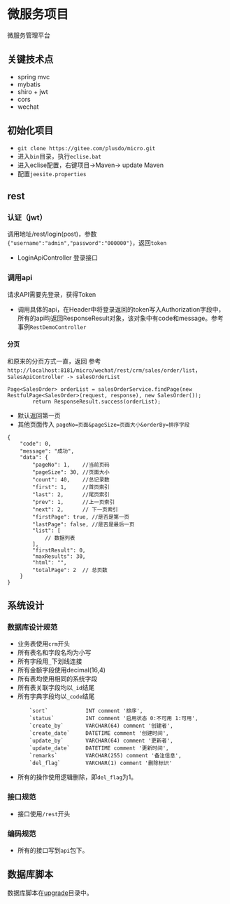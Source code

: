 # 微服务项目

微服务管理平台

## 关键技术点
- spring mvc
- mybatis
- shiro + jwt
- cors
- wechat

## 初始化项目
- `git clone https://gitee.com/plusdo/micro.git`
- 进入`bin`目录，执行`eclise.bat`
- 进入eclise配置，右键项目->Maven-> update Maven
- 配置`jeesite.properties`


## rest

### 认证（jwt）

调用地址/rest/login(post)，参数`{"username":"admin","password":"000000"}`，返回`token`

- LoginApiController 登录接口

### 调用api

请求API需要先登录，获得Token

- 调用具体的api，在Header中将登录返回的token写入Authorization字段中，所有的api均返回ResponseResult对象，该对象中有code和message。参考事例`RestDemoController`


#### 分页
和原来的分页方式一直，返回
参考`http://localhost:8181/micro/wechat/rest/crm/sales/order/list`，  `SalesApiController -> salesOrderList`
```
Page<SalesOrder> orderList = salesOrderService.findPage(new RestfulPage<SalesOrder>(request, response), new SalesOrder()); 
		return ResponseResult.success(orderList);
```
- 默认返回第一页
- 其他页面传入   `pageNo=页面&pageSize=页面大小&orderBy=排序字段`

``` 返回结果
{
    "code": 0,
    "message": "成功",
    "data": {
        "pageNo": 1,    //当前页码
        "pageSize": 30, //页面大小
        "count": 40,    //总记录数
        "first": 1,     //首页索引
        "last": 2,      //尾页索引
        "prev": 1,      //上一页索引
        "next": 2,      // 下一页索引
        "firstPage": true, //是否是第一页
        "lastPage": false, //是否是最后一页
        "list": [
			// 数据列表            
        ],
        "firstResult": 0,
        "maxResults": 30,
        "html": "",
        "totalPage": 2  // 总页数
    }
}
```

## 系统设计

### 数据库设计规范
- 业务表使用`crm`开头
- 所有表名和字段名均为小写
- 所有字段用`_`下划线连接
- 所有金额字段使用decimal(16,4)
- 所有表均使用相同的系统字段
- 所有表关联字段均以`_id`结尾
- 所有字典字段均以`_code`结尾
```
       `sort`            INT comment '排序',
       `status`          INT comment '启用状态 0:不可用 1:可用',
       `create_by`       VARCHAR(64) comment '创建者',
       `create_date`     DATETIME comment '创建时间',
       `update_by`       VARCHAR(64) comment '更新者',
       `update_date`     DATETIME comment '更新时间',
       `remarks`         VARCHAR(255) comment '备注信息',
       `del_flag`        VARCHAR(1) comment '删除标识'
```
- 所有的操作使用逻辑删除，即`del_flag`为1。

### 接口规范
- 接口使用`/rest`开头


### 编码规范
- 所有的接口写到`api`包下。

## 数据库脚本
数据库脚本在[upgrade](upgrade/README.md)目录中。